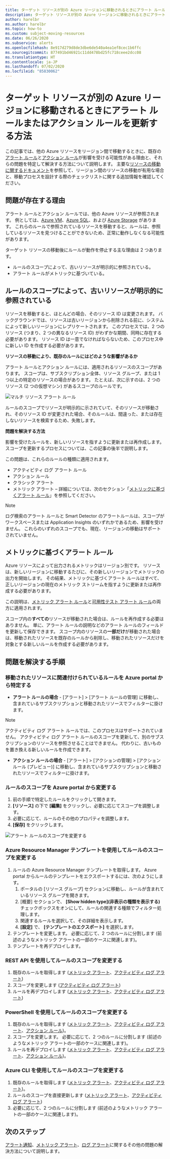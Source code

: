 ```yaml
---
title: ターゲット リソースが別の Azure リージョンに移動されるときにアラート ルールまたはアクション ルールを更新する方法
description: ターゲット リソースが別の Azure リージョンに移動されるときにアラート ルールまたはアクション ルールを更新する方法に関する背景と手順。
author: harelbr
ms.author: harelbr
ms.topic: how-to
ms.custom: subject-moving-resources
ms.date: 06/26/2020
ms.subservice: alerts
ms.openlocfilehash: 8e917d279d8de3dbe6de540a4ea1ef8cec1b6ffc
ms.sourcegitcommit: 877491bd46921c11dd478bd25fc718ceee2dcc08
ms.translationtype: HT
ms.contentlocale: ja-JP
ms.lasthandoff: 07/02/2020
ms.locfileid: "85830062"
---
```

# <a name="how-to-update-alert-rules-or-action-rules-when-their-target-resource-moves-to-a-different-azure-region"></a>ターゲット リソースが別の Azure リージョンに移動されるときにアラート ルールまたはアクション ルールを更新する方法

この記事では、他の Azure リソースをリージョン間で移動するときに、既存の[アラート ルール](https://docs.microsoft.com/azure/azure-monitor/platform/alerts-overview)と[アクション ルール](https://docs.microsoft.com/azure/azure-monitor/platform/alerts-action-rules)が影響を受ける可能性がある理由と、それらの問題を特定して解決する方法について説明します。 主要な[リソースの移動に関するドキュメント](https://docs.microsoft.com/azure/azure-resource-manager/management/move-region)を参照して、リージョン間のリソースの移動が有用な場合と、移動プロセスを設計する際のチェックリストに関する追加情報を確認してください。

## <a name="why-the-problem-exists"></a>問題が存在する理由

アラート ルールとアクション ルールでは、他の Azure リソースが参照されます。 例としては、[Azure VM](https://docs.microsoft.com/azure/site-recovery/azure-to-azure-tutorial-migrate)、[Azure SQL](https://docs.microsoft.com/azure/sql-database/sql-database-move-resources-across-regions)、および [Azure Storage](https://docs.microsoft.com/azure/storage/common/storage-account-move) があります。 これらのルールで参照されているリソースを移動すると、ルールは、参照しているリソースを見つけることができないため、正常に動作しなくなる可能性があります。

ターゲット リソースの移動後にルールが動作を停止する主な理由は 2 つあります。

- ルールのスコープによって、古いリソースが明示的に参照されている。
- アラート ルールがメトリックに基づいている。

## <a name="rule-scope-explicitly-refers-to-the-old-resource"></a>ルールのスコープによって、古いリソースが明示的に参照されている

リソースを移動すると、ほとんどの場合、そのリソース ID は変更されます。 バックグラウンドでは、リソースは古いリージョンから削除される前に、システムによって新しいリージョンにレプリケートされます。 このプロセスでは、2 つのリソース (つまり、2 つの異なるリソース ID) がわずかな期間、同時に存在する必要があります。 リソース ID は一意でなければならないため、このプロセス中に新しい ID を作成する必要があります。 

**リソースの移動により、既存のルールにはどのような影響があるか**

アラート ルールとアクション ルールには、適用されるリソースのスコープがあります。 スコープは、サブスクリプション全体、リソース グループ、または 1 つ以上の特定のリソースの場合があります。
たとえば、次に示すのは、2 つのリソース (2 つの仮想マシン) があるスコープのルールです。

![マルチ リソース アラート ルール](media/alerts-resource-move/multi-resource-alert-rule.png)

ルールのスコープでリソースが明示的に示されていて、そのリソースが移動され、そのリソース ID が変更された場合、そのルールは、間違った、または存在しないリソースを検索するため、失敗します。

**問題を解決する方法**

影響を受けたルールを、新しいリソースを指すように更新または再作成します。 スコープを更新するプロセスについては、この記事の後半で説明します。

この問題は、これらのルールの種類に適用されます。

- アクティビティ ログ アラート ルール
- アクション ルール
- クラシック アラート
- メトリック アラート – 詳細については、次のセクション「[メトリックに基づくアラート ルール](#alert-rules-based-on-metrics)」を参照してください。

> [!NOTE]
> ログ検索のアラート ルールと Smart Detector のアラートルールは、スコープがワークスペースまたは Application Insights のいずれかであるため、影響を受けません。 これらのいずれのスコープでも、現在、リージョンの移動はサポートされていません。

## <a name="alert-rules-based-on-metrics"></a>メトリックに基づくアラート ルール

Azure リソースによって出力されるメトリックはリージョン別です。 リソースは、新しいリージョンに移動するたびに、その新しいリージョンでメトリックの出力を開始します。 その結果、メトリックに基づくアラート ルールはすべて、正しいリージョンの現在のメトリック ストリームを指すように更新または再作成する必要があります。

この説明は、[メトリック アラート ルール](alerts-metric-overview.md)と[可用性テスト アラート ルール](../app/monitor-web-app-availability.md)の両方に適用されます。

スコープ内の**すべての**リソースが移動された場合は、ルールを再作成する必要はありません。 単に、アラート ルールの説明などのアラート ルールのフィールドを更新して保存できます。
スコープ内のリソースの**一部だけ**が移動された場合は、移動されたリソースを既存のルールから削除し、移動されたリソースだけを対象とする新しいルールを作成する必要があります。

## <a name="procedures-to-fix-problems"></a>問題を解決する手順

### <a name="identifying-rules-associated-with-a-moved-resource-from-the-azure-portal"></a>移動されたリソースに関連付けられているルールを Azure portal から特定する

- **アラート ルールの場合** - [アラート] > [アラート ルールの管理] に移動し、含まれているサブスクリプションと移動されたリソースでフィルターに掛けます。
> [!NOTE]
> アクティビティ ログ アラート ルールでは、このプロセスはサポートされていません。 アクティビティ ログ アラート ルールのスコープを更新して、別のサブスクリプションのリソースを参照させることはできません。 代わりに、古いものを置き換える新しいルールを作成できます。

- **アクション ルールの場合** - [アラート] > [アクションの管理] > [アクション ルール (プレビュー)] に移動し、含まれているサブスクリプションと移動されたリソースでフィルターに掛けます。

### <a name="change-scope-of-a-rule-from-the-azure-portal"></a>ルールのスコープを Azure portal から変更する

1. 前の手順で特定したルールをクリックして開きます。
2. **[リソース]** の下で **[編集]** をクリックし、必要に応じてスコープを調整します。
3. 必要に応じて、ルールのその他のプロパティを調整します。
4. **[保存]** をクリックします。

![アラート ルールのスコープを変更する](media/alerts-resource-move/change-alert-rule-scope.png)

### <a name="change-the-scope-of-a-rule-using-azure-resource-manager-templates"></a>Azure Resource Manager テンプレートを使用してルールのスコープを変更する

1. ルールの Azure Resource Manager テンプレートを取得します。  Azure portal からルールのテンプレートをエクスポートするには、次のようにします。
   1. ポータルの [リソース グループ] セクションに移動し、ルールが含まれているリソース グループを開きます。
   2. [概要] セクションで、 **[Show hidden type]\(非表示の種類を表示する\)** チェックボックスをオンにして、ルールの関連する種類でフィルター処理します。
   3. 関連するルールを選択して、その詳細を表示します。
   4. **[設定]** で、 **[テンプレートのエクスポート]** を選択します。
2. テンプレートを変更します。 必要に応じて、2 つのルールに分割します (前述のようなメトリック アラートの一部のケースに関連します)。
3. テンプレートを再デプロイします。

### <a name="change-scope-of-a-rule-using-rest-api"></a>REST API を使用してルールのスコープを変更する

1. 既存のルールを取得します ([メトリック アラート](https://docs.microsoft.com/rest/api/monitor/metricalerts/get)、[アクティビティ ログ アラート](https://docs.microsoft.com/rest/api/monitor/activitylogalerts/get))
2. スコープを変更します ([アクティビティ ログ アラート](https://docs.microsoft.com/rest/api/monitor/activitylogalerts/update))
3. ルールを再デプロイします ([メトリック アラート](https://docs.microsoft.com/rest/api/monitor/metricalerts/createorupdate)、[アクティビティ ログ アラート](https://docs.microsoft.com/rest/api/monitor/activitylogalerts/createorupdate))

### <a name="change-scope-of-a-rule-using-powershell"></a>PowerShell を使用してルールのスコープを変更する

1. 既存のルールを取得します ([メトリック アラート](https://docs.microsoft.com/powershell/module/az.monitor/get-azmetricalertrulev2)、[アクティビティ ログ アラート](https://docs.microsoft.com/powershell/module/az.monitor/get-azactivitylogalert)、[アクション ルール](https://docs.microsoft.com/powershell/module/az.alertsmanagement/Get-AzActionRule))。
2. スコープを変更します。 必要に応じて、2 つのルールに分割します (前述のようなメトリック アラートの一部のケースに関連します)。
3. ルールを再デプロイします ([メトリック アラート](https://docs.microsoft.com/powershell/module/az.monitor/add-azmetricalertrulev2)、[アクティビティ ログ アラート](https://docs.microsoft.com/powershell/module/az.monitor/enable-azactivitylogalert)、[アクション ルール](https://docs.microsoft.com/powershell/module/az.alertsmanagement/set-azactionrule))。

### <a name="change-the-scope-of-a-rule-using-azure-cli"></a>Azure CLI を使用してルールのスコープを変更する

1.  既存のルールを取得します ([メトリック アラート](https://docs.microsoft.com/cli/azure/monitor/metrics/alert?view=azure-cli-latest#az-monitor-metrics-alert-show)、[アクティビティ ログ アラート](https://docs.microsoft.com/cli/azure/monitor/activity-log/alert#az-monitor-activity-log-alert-list))。
2.  ルールのスコープを直接更新します ([メトリック アラート](https://docs.microsoft.com/cli/azure/monitor/metrics/alert#az-monitor-metrics-alert-update)、[アクティビティ ログ アラート](https://docs.microsoft.com/cli/azure/monitor/activity-log/alert/scope))
3.  必要に応じて、2 つのルールに分割します (前述のようなメトリック アラートの一部のケースに関連します)。

## <a name="next-steps"></a>次のステップ

[アラート通知](alerts-troubleshoot.md)、[メトリック アラート](alerts-troubleshoot-metric.md)、[ログ アラート](alerts-troubleshoot-log.md)に関するその他の問題の解決方法について説明します。 

